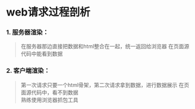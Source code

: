 # web请求过程剖析
### 1. 服务器渲染：  
>在服务器那边直接把数据和html整合在一起，统一返回给浏览器
在页面源代码中能看到数据
### 2. 客户端渲染：  
>第一次请求只要一个html骨架，第二次请求拿到数据，进行数据展示
在页面源代码中，看不到数据  
熟练使用浏览器抓包工具